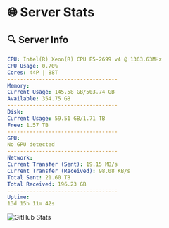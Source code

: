 # 🌐 Server Stats
## 🔍 Server Info
```yaml
CPU: Intel(R) Xeon(R) CPU E5-2699 v4 @ 1363.63MHz
CPU Usage: 0.70%
Cores: 44P | 88T
-----------------------------------
Memory:
Current Usage: 145.58 GB/503.74 GB
Available: 354.75 GB
-----------------------------------
Disk:
Current Usage: 59.51 GB/1.71 TB
Free: 1.57 TB
-----------------------------------
GPU:
No GPU detected
-----------------------------------
Network:
Current Transfer (Sent): 19.15 MB/s
Current Transfer (Received): 98.08 KB/s
Total Sent: 21.60 TB
Total Received: 196.23 GB
-----------------------------------
Uptime:
13d 15h 11m 42s
```
![GitHub Stats](https://img.shields.io/badge/Updated-2025-03-21_12:34:31-blue)